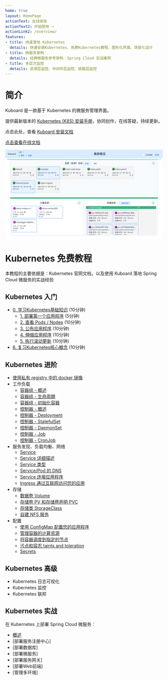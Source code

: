 ```yaml
---
home: true
layout: HomePage
actionText: 在线体验
actionText2: 开始使用 →
actionLink2: /overview/
features:
- title: 快速落地 Kubernetes
  details: 快速安装Kubernetes、免费Kubernetes教程、图形化界面、场景化设计
- title: 微服务架构
  details: 经典微服务参考架构：Spring Cloud 实战案例
- title: 多层次监控
  details: 资源层监控、中间件层监控、链路层监控
---
```


# 简介

Kuboard 是一款基于 Kubernetes 的微服务管理界面。

提供最新版本的 [Kubernetes (K8S) 安装手册](https://www.kuboard.cn/install/install-k8s.html)，协同创作，在线答疑，持续更新。

点击此处，查看 [Kuboard 安装文档](https://kuboard.cn/install/install-dashboard.html)

[点击查看在线文档](https://www.kuboard.cn/#from_github)

![Demo](./overview/README.assets/1564841972085.gif)


# Kubernetes 免费教程

本教程的主要依据是：Kubernetes 官网文档，以及使用 Kuboard 落地 Spring Cloud 微服务的实战经验

## **Kubernetes 入门**
  * [0. 学习Kubernetes基础知识](https://www.kuboard.cn/learning/k8s-basics/kubernetes-basics.html) (10分钟)
    * [1. 部署第一个应用程序](https://www.kuboard.cn/learning/k8s-basics/deploy-app.html) (5分钟)
    * [2. 查看 Pods / Nodes](https://www.kuboard.cn/learning/k8s-basics/explore.html) (10分钟)
    * [3. 公布应用程序](https://www.kuboard.cn/learning/k8s-basics/expose.html) (10分钟)
    * [4. 伸缩应用程序](https://www.kuboard.cn/learning/k8s-basics/scale.html) (10分钟)
    * [5. 执行滚动更新](https://www.kuboard.cn/learning/k8s-basics/update.html) (10分钟)
  * [6. 复习Kubernetes核心概念](https://www.kuboard.cn/learning/k8s-basics/k8s-core-concepts.html) (10分钟)

## **Kubernetes 进阶**
  * [使用私有 registry 中的 docker 镜像](https://www.kuboard.cn/learning/k8s-intermediate/private-registry.html)
  * 工作负载
    * [容器组 - 概述](https://www.kuboard.cn/learning/k8s-intermediate/workload/pod.html)
    * [容器组 - 生命周期](https://www.kuboard.cn/learning/k8s-intermediate/workload/pod-lifecycle.html)
    * [容器组 - 初始化容器](https://www.kuboard.cn/learning/k8s-intermediate/workload/init-container.html)
    * [控制器 - 概述](https://www.kuboard.cn/learning/k8s-intermediate/workload/workload.html)
    * [控制器 - Deployment](https://www.kuboard.cn/learning/k8s-intermediate/workload/wl-deployment/) 
    * [控制器 - StatefulSet](https://www.kuboard.cn/learning/k8s-intermediate/workload/wl-statefulset/) 
    * [控制器 - DaemonSet](https://www.kuboard.cn/learning/k8s-intermediate/workload/wl-daemonset/) 
    * [控制器 - Job](https://www.kuboard.cn/learning/k8s-intermediate/workload/wl-job/) 
    * [控制器 - CronJob](https://www.kuboard.cn/learning/k8s-intermediate/workload/wl-cronjob/) 
  * 服务发现、负载均衡、网络
    * [Service](https://www.kuboard.cn/learning/k8s-intermediate/service/service.html) 
    * [Service 详细描述](/learning/k8s-intermediate/service/service-details.html)
    * [Service 类型](/learning/k8s-intermediate/service/service-types.html)
    * [Service/Pod 的 DNS](https://www.kuboard.cn/learning/k8s-intermediate/service/dns.html) 
    * [Service 连接应用程序](https://www.kuboard.cn/learning/k8s-intermediate/service/connecting.html) 
    * [Ingress 通过互联网访问您的应用](https://www.kuboard.cn/learning/k8s-intermediate/service/ingress.html)
  * 存储
    * [数据卷 Volume](https://www.kuboard.cn/learning/k8s-intermediate/persistent/volume.html)
    * [存储卷 PV 和存储卷声明 PVC](https://www.kuboard.cn/learning/k8s-intermediate/persistent/pv.html)
    * [存储类 StorageClass](https://www.kuboard.cn/learning/k8s-intermediate/persistent/storage-class.html)
    * [自建 NFS 服务](https://www.kuboard.cn/learning/k8s-intermediate/persistent/nfs.html) 
  * 配置
    * [使用 ConfigMap 配置您的应用程序](https://www.kuboard.cn/learning/k8s-intermediate/config/config-map.html)
    * [管理容器的计算资源](https://www.kuboard.cn/learning/k8s-intermediate/config/computing-resource.html) 
    * [将容器调度到指定的节点](https://www.kuboard.cn/learning/k8s-intermediate/config/assign-pod-node.html) 
    * [污点和容忍 taints and toleration](https://www.kuboard.cn/learning/k8s-intermediate/config/taints-and-toleration.html) 
    * [Secrets](https://www.kuboard.cn/learning/k8s-intermediate/config/secret.html) 

## **Kubernetes 高级**

  * Kubernetes 日志可视化
  * Kubernetes 监控
  * Kubernetes 联邦

## **Kubernetes 实战**

在 Kubernetes 上部署 Spring Cloud 微服务：

* [概述](/micro-service/spring-cloud/)
* [部署服务注册中心]
* [部署数据库]
* [部署微服务]
* [部署服务网关]
* [部署Web前端]
* [管理多环境]

